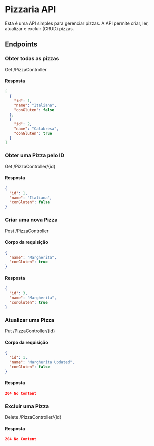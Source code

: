 # Pizzaria API

Esta é uma API simples para gerenciar pizzas. A API permite criar, ler, atualizar e excluir (CRUD) pizzas.

## Endpoints
### Obter todas as pizzas

Get /PizzaController

#### Resposta

```json
[
  {
    "id": 1,
    "name": "Italiana",
    "conGluten": false
  },
  {
    "id": 2,
    "name": "Calabresa",
    "conGluten": true
  }
]
```

### Obter uma Pizza pelo ID

Get /PizzaController/{id}

#### Resposta

```json
{
  "id": 1,
  "name": "Italiana",
  "conGluten": false
}
```

### Criar uma nova Pizza

Post /PizzaController

#### Corpo da requisição

```json
{
  "name": "Margherita",
  "conGluten": true
}
```

#### Resposta

```json
{
  "id": 3,
  "name": "Margherita",
  "conGluten": true
}
```

### Atualizar uma Pizza

Put /PizzaController/{id}

#### Corpo da requisição

```json
{
  "id": 1,
  "name": "Margherita Updated",
  "conGluten": false
}
```

#### Resposta

```json
204 No Content
```

### Excluir uma Pizza

Delete /PizzaController/{id}

#### Resposta

```json
204 No Content
```











